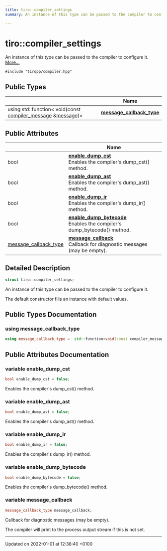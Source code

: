 ```yaml
---
title: tiro::compiler_settings
summary: An instance of this type can be passed to the compiler to configure it. 

---
```


# tiro::compiler_settings



An instance of this type can be passed to the compiler to configure it.  [More...](#detailed-description)


`#include "tiropp/compiler.hpp"`

## Public Types

|                | Name           |
| -------------- | -------------- |
| using std::function&lt; void(const [compiler&#95;message](/docs/api/classes/structtiro&#95;1&#95;1compiler&#95;&#95;message) &[message](/docs/api/namespaces/namespacetiro#function-message))&gt; | **[message_callback_type](/docs/api/classes/structtiro_1_1compiler__settings#using-message-callback-type)**  |

## Public Attributes

|                | Name           |
| -------------- | -------------- |
| bool | **[enable_dump_cst](/docs/api/classes/structtiro_1_1compiler__settings#variable-enable-dump-cst)** <br>Enables the compiler's dump_cst() method.  |
| bool | **[enable_dump_ast](/docs/api/classes/structtiro_1_1compiler__settings#variable-enable-dump-ast)** <br>Enables the compiler's dump_ast() method.  |
| bool | **[enable_dump_ir](/docs/api/classes/structtiro_1_1compiler__settings#variable-enable-dump-ir)** <br>Enables the compiler's dump_ir() method.  |
| bool | **[enable_dump_bytecode](/docs/api/classes/structtiro_1_1compiler__settings#variable-enable-dump-bytecode)** <br>Enables the compiler's dump_bytecode() method.  |
| [message&#95;callback&#95;type](/docs/api/classes/structtiro&#95;1&#95;1compiler&#95;&#95;settings#using-message-callback-type) | **[message_callback](/docs/api/classes/structtiro_1_1compiler__settings#variable-message-callback)** <br>Callback for diagnostic messages (may be empty).  |

## Detailed Description

```cpp
struct tiro::compiler_settings;
```

An instance of this type can be passed to the compiler to configure it. 

The default constructor fills an instance with default values. 

## Public Types Documentation

### using message_callback_type

```cpp
using message_callback_type =  std::function<void(const compiler_message& message)>;
```


## Public Attributes Documentation

### variable enable_dump_cst

```cpp
bool enable_dump_cst = false;
```

Enables the compiler's dump_cst() method. 

### variable enable_dump_ast

```cpp
bool enable_dump_ast = false;
```

Enables the compiler's dump_ast() method. 

### variable enable_dump_ir

```cpp
bool enable_dump_ir = false;
```

Enables the compiler's dump_ir() method. 

### variable enable_dump_bytecode

```cpp
bool enable_dump_bytecode = false;
```

Enables the compiler's dump_bytecode() method. 

### variable message_callback

```cpp
message_callback_type message_callback;
```

Callback for diagnostic messages (may be empty). 

The compiler will print to the process output stream if this is not set. 


-------------------------------

Updated on 2022-01-01 at 12:38:40 +0100